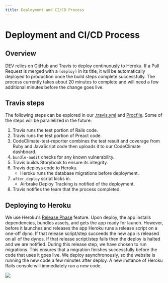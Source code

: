 ```yaml
---
title: Deployment and CI/CD Process
---
```


# Deployment and CI/CD Process

## Overview

DEV relies on GitHub and Travis to deploy continuously to Heroku. If a Pull
Request is merged with a `[deploy]` in its title, it will be automatically
deployed to production once the build steps complete successfully. The process
currently takes about 20 minutes to complete and will need a few additional
minutes before the change goes live.

## Travis steps

The following steps can be explored in our
[.travis.yml](https://github.com/thepracticaldev/dev.to/blob/master/.travis.yml)
and [Procfile](https://github.com/thepracticaldev/dev.to/blob/master/Procfile).
Some of the steps will be parallelized in the future:

1. Travis runs the test portion of Rails code.
1. Travis runs the test portion of Preact code.
1. CodeClimate-test-reporter combines the test result and coverage from Ruby and
   JavaScript code then uploads it to our CodeClimate dashboard.
1. `bundle-audit` checks for any known vulnerability.
1. Travis builds Storybook to ensure its integrity.
1. Travis deploys code to Heroku.
   - Heroku runs the database migrations before deployment.
1. `after_deploy` script kicks in.
   - Airbrake Deploy Tracking is notified of the deployment.
1. Travis notifies the team that the process completed.

## Deploying to Heroku

We use Heroku's [Release
Phase](https://devcenter.heroku.com/articles/release-phase) feature. Upon
deploy, the app installs dependencies, bundles assets, and gets the app ready
for launch. However, before it launches and releases the app Heroku runs a
release script on a one-off dyno. If that release script/step succeeds the new
app is released on all of the dynos. If that release script/step fails then the
deploy is halted and we are notified. During this release step, we have chosen
to run migrations. This ensures that a migration finishes successfully before
the code that uses it goes live. We deploy asynchronously, so the website is
running the new code a few minutes after deploy. A new instance of Heroku Rails
console will immediately run a new code.

![](https://devcenter0.assets.heroku.com/article-images/1494371187-release-phase-diagram-3.png)
